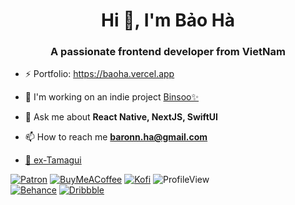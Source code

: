 <h1 align="center">Hi 👋, I'm Bảo Hà</h1>

<h3 align="center">A passionate frontend developer from VietNam</h3>

- ⚡️ Portfolio: https://baoha.vercel.app

- 🔭 I'm working on an indie project [Binsoo✨](https://apps.apple.com/vn/app/binsoo-photo-editor/id6502683720)

- 💬 Ask me about **React Native, NextJS, SwiftUI**

- 📫 How to reach me **baronn.ha@gmail.com**

- [🐤 ex-Tamagui](https://github.com/tamagui/tamagui)




[![Patron][Patron]][Patron-URL] [![BuyMeACoffee][BuyMeACoffee]][BuyMeACoffee-URL] [![Kofi][Kofi]][Kofi-URL] ![ProfileView] 
<br />
[![Behance][Behance]][Behance-URL] [![Dribbble][Dribbble]][Dribbble-URL]

[BuyMeACoffee]: https://img.shields.io/badge/Buy_Me_A_Coffee-FFDD00?style=for-the-badge&logo=buy-me-a-coffee&logoColor=black
[BuyMeACoffee-URL]: https://buymeacoffee.com/baronha

[Patron]: https://img.shields.io/badge/Patreon-F96854?style=for-the-badge&logo=patreon&logoColor=white
[Patron-URL]: https://patreon.com/user?u=97728172&utm_medium=clipboard_copy&utm_source=copyLink&utm_campaign=creatorshare_creator&utm_content=join_link

[Kofi]: https://img.shields.io/badge/Ko--fi-F16061?style=for-the-badge&logo=ko-fi&logoColor=white
[Kofi-URL]: https://ko-fi.com/baoha

[Dribbble]: https://img.shields.io/badge/Dribbble-EA4C89?style=for-the-badge&logo=dribbble&logoColor=white
[Dribbble-URL]: https://dribbble.com/baronha

[Behance]: https://img.shields.io/badge/Behance-0054F7?style=for-the-badge&logo=behance&logoColor=white
[Behance-URL]:https://www.behance.net/baronha

[ProfileView]: https://komarev.com/ghpvc/?username=baronha&style=for-the-badge&color=F16061
